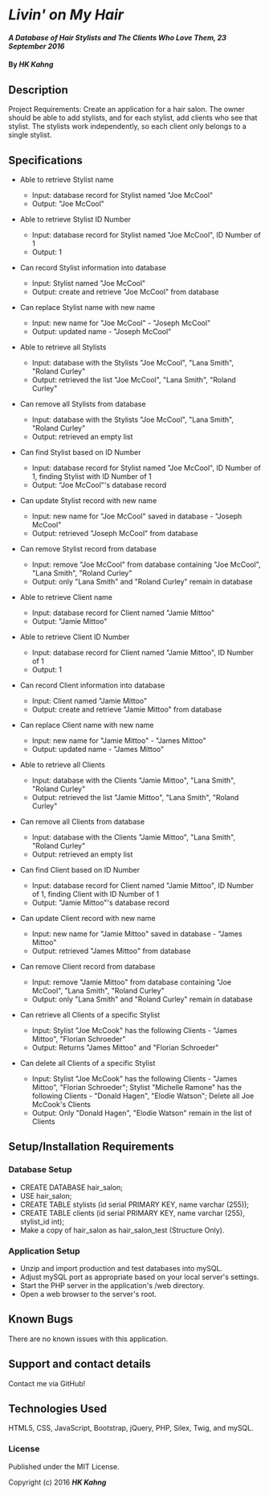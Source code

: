 # _Livin' on My Hair_

#### _A Database of Hair Stylists and The Clients Who Love Them, 23 September 2016_

#### By _**HK Kahng**_

## Description

Project Requirements: Create an application for a hair salon. The owner should be able to add stylists, and for each stylist, add clients who see that stylist. The stylists work independently, so each client only belongs to a single stylist.

## Specifications

* Able to retrieve Stylist name
  * Input: database record for Stylist named "Joe McCool"
  * Output: "Joe McCool"

* Able to retrieve Stylist ID Number
  * Input: database record for Stylist named "Joe McCool", ID Number of 1
  * Output: 1

* Can record Stylist information into database
  * Input: Stylist named "Joe McCool"
  * Output: create and retrieve "Joe McCool" from database

* Can replace Stylist name with new name
  * Input: new name for "Joe McCool" - "Joseph McCool"
  * Output: updated name - "Joseph McCool"

* Able to retrieve all Stylists
  * Input: database with the Stylists "Joe McCool", "Lana Smith", "Roland Curley"
  * Output: retrieved the list "Joe McCool", "Lana Smith", "Roland Curley"

* Can remove all Stylists from database
  * Input: database with the Stylists "Joe McCool", "Lana Smith", "Roland Curley"
  * Output: retrieved an empty list

* Can find Stylist based on ID Number
  * Input: database record for Stylist named "Joe McCool", ID Number of 1, finding Stylist with ID Number of 1
  * Output: "Joe McCool"'s database record

* Can update Stylist record with new name
  * Input: new name for "Joe McCool" saved in database - "Joseph McCool"
  * Output: retrieved "Joseph McCool" from database

* Can remove Stylist record from database
  * Input: remove "Joe McCool" from database containing "Joe McCool", "Lana Smith", "Roland Curley"
  * Output: only "Lana Smith" and "Roland Curley" remain in database

* Able to retrieve Client name
  * Input: database record for Client named "Jamie Mittoo"
  * Output: "Jamie Mittoo"

* Able to retrieve Client ID Number
  * Input: database record for Client named "Jamie Mittoo", ID Number of 1
  * Output: 1

* Can record Client information into database
  * Input: Client named "Jamie Mittoo"
  * Output: create and retrieve "Jamie Mittoo" from database

* Can replace Client name with new name
  * Input: new name for "Jamie Mittoo" - "James Mittoo"
  * Output: updated name - "James Mittoo"

* Able to retrieve all Clients
  * Input: database with the Clients "Jamie Mittoo", "Lana Smith", "Roland Curley"
  * Output: retrieved the list "Jamie Mittoo", "Lana Smith", "Roland Curley"

* Can remove all Clients from database
  * Input: database with the Clients "Jamie Mittoo", "Lana Smith", "Roland Curley"
  * Output: retrieved an empty list

* Can find Client based on ID Number
  * Input: database record for Client named "Jamie Mittoo", ID Number of 1, finding Client with ID Number of 1
  * Output: "Jamie Mittoo"'s database record

* Can update Client record with new name
  * Input: new name for "Jamie Mittoo" saved in database - "James Mittoo"
  * Output: retrieved "James Mittoo" from database

* Can remove Client record from database
  * Input: remove "Jamie Mittoo" from database containing "Joe McCool", "Lana Smith", "Roland Curley"
  * Output: only "Lana Smith" and "Roland Curley" remain in database

* Can retrieve all Clients of a specific Stylist
  * Input: Stylist "Joe McCook" has the following Clients - "James Mittoo", "Florian Schroeder"
  * Output: Returns "James Mittoo" and "Florian Schroeder"

* Can delete all Clients of a specific Stylist
  * Input: Stylist "Joe McCook" has the following Clients - "James Mittoo", "Florian Schroeder"; Stylist "Michelle Ramone" has the following Clients - "Donald Hagen", "Elodie Watson"; Delete all Joe McCook's Clients
  * Output: Only "Donald Hagen", "Elodie Watson" remain in the list of Clients

## Setup/Installation Requirements

### Database Setup

* CREATE DATABASE hair_salon;
* USE hair_salon;
* CREATE TABLE stylists (id serial PRIMARY KEY, name varchar (255));
* CREATE TABLE clients (id serial PRIMARY KEY, name varchar (255), stylist_id int);
* Make a copy of hair_salon as hair_salon_test (Structure Only).

### Application Setup

* Unzip and import production and test databases into mySQL.
* Adjust mySQL port as appropriate based on your local server's settings.
* Start the PHP server in the application's /web directory.
* Open a web browser to the server's root.

## Known Bugs

There are no known issues with this application.

## Support and contact details

Contact me via GitHub!

## Technologies Used

HTML5, CSS, JavaScript, Bootstrap, jQuery, PHP, Silex, Twig, and mySQL.

### License

Published under the MIT License.

Copyright (c) 2016 **_HK Kahng_**
